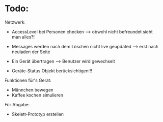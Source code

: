 # Todo:
Netzwerk:

- AccessLevel bei Personen checken --> obwohl nicht befreundet sieht man alles?!

- Messages werden nach dem Löschen nicht live geupdated --> erst nach neuladen der Seite
- Ein Gerät übertragen --> Benutzer wird gewechselt

- Geräte-Status Objekt berücksichtigen!!!


Funktionen für's Gerät:
- Männchen bewegen
- Kaffee kochen simulieren

Für Abgabe:
- Skelett-Prototyp erstellen 
